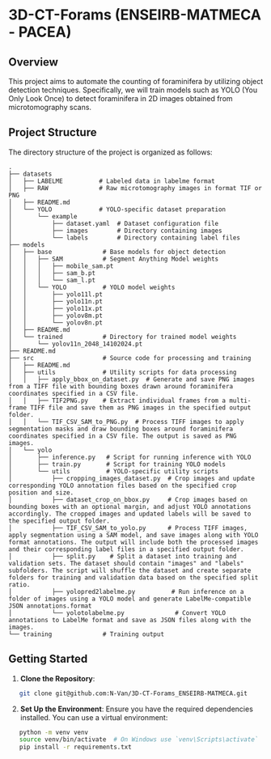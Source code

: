 # 3D-CT-Forams (ENSEIRB-MATMECA - PACEA)

## Overview

This project aims to automate the counting of foraminifera by utilizing object detection techniques. Specifically, we will train models such as YOLO (You Only Look Once) to detect foraminifera in 2D images obtained from microtomography scans.

## Project Structure

The directory structure of the project is organized as follows:
```
.
├── datasets
│   ├── LABELME          # Labeled data in labelme format
│   ├── RAW              # Raw microtomography images in format TIF or PNG
│   ├── README.md
│   └── YOLO             # YOLO-specific dataset preparation
│       └── example
│           ├── dataset.yaml  # Dataset configuration file
│           ├── images        # Directory containing images
│           └── labels        # Directory containing label files
├── models
│   ├── base              # Base models for object detection
│   │   ├── SAM           # Segment Anything Model weights
│   │   │   ├── mobile_sam.pt
│   │   │   ├── sam_b.pt
│   │   │   └── sam_l.pt
│   │   └── YOLO          # YOLO model weights
│   │       ├── yolo11l.pt
│   │       ├── yolo11n.pt
│   │       ├── yolo11x.pt
│   │       ├── yolov8m.pt
│   │       └── yolov8n.pt
│   ├── README.md
│   └── trained           # Directory for trained model weights
│       └── yolov11n_2048_14102024.pt
├── README.md
├── src                   # Source code for processing and training
│   ├── README.md
│   ├── utils             # Utility scripts for data processing
│   │   ├── apply_bbox_on_dataset.py  # Generate and save PNG images from a TIFF file with bounding boxes drawn around foraminifera coordinates specified in a CSV file.
│   │   ├── TIF2PNG.py    # Extract individual frames from a multi-frame TIFF file and save them as PNG images in the specified output folder.
│   │   └── TIF_CSV_SAM_to_PNG.py  # Process TIFF images to apply segmentation masks and draw bounding boxes around foraminifera coordinates specified in a CSV file. The output is saved as PNG images.
│   └── yolo
│       ├── inference.py   # Script for running inference with YOLO
│       ├── train.py       # Script for training YOLO models
│       └── utils          # YOLO-specific utility scripts
│           ├── cropping_images_dataset.py  # Crop images and update corresponding YOLO annotation files based on the specified crop position and size.
│           ├── dataset_crop_on_bbox.py     # Crop images based on bounding boxes with an optional margin, and adjust YOLO annotations accordingly. The cropped images and updated labels will be saved to the specified output folder.
│           ├── TIF_CSV_SAM_to_yolo.py      # Process TIFF images, apply segmentation using a SAM model, and save images along with YOLO format annotations. The output will include both the processed images and their corresponding label files in a specified output folder.
│           ├── split.py    # Split a dataset into training and validation sets. The dataset should contain "images" and "labels" subfolders. The script will shuffle the dataset and create separate folders for training and validation data based on the specified split ratio.
│           ├── yolopred2labelme.py          # Run inference on a folder of images using a YOLO model and generate LabelMe-compatible JSON annotations.format
│           └── yolotolabelme.py              # Convert YOLO annotations to LabelMe format and save as JSON files along with the images.
└── training              # Training output
```

## Getting Started

1. **Clone the Repository**:

```bash
   git clone git@github.com:N-Van/3D-CT-Forams_ENSEIRB-MATMECA.git
```

2. **Set Up the Environment**:
   Ensure you have the required dependencies installed. You can use a virtual environment:

```bash
   python -m venv venv
   source venv/bin/activate  # On Windows use `venv\Scripts\activate`
   pip install -r requirements.txt
```
